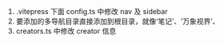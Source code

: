 1. .vitepress 下面 config.ts 中修改 nav 及 sidebar
2. 要添加的多导航目录直接添加到根目录，就像‘笔记’、‘万象视界’、
3. creators.ts 中修改 creator 信息
